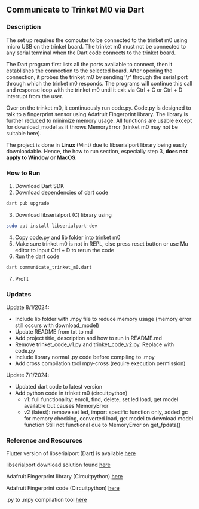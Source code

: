 ## **Communicate to Trinket M0 via Dart**

### Description
The set up requires the computer to be connected to the trinket m0 using micro USB on the trinket board. The trinket m0 must not be connected to any serial terminal when the Dart code connects to the trinket board.

The Dart program first lists all the ports available to connect, then it establishes the connection to the selected board. After opening the connection, it probes the trinket m0 by sending '\r' through the serial port through which the trinket m0 responds. The programs will continue this call and response loop with the trinket m0 until it exit via Ctrl + C or Ctrl + D interrupt from the user.

Over on the trinket m0, it continuously run code.py. Code.py is designed to talk to a fingerprint sensor using Adafruit Fingerprint library. The library is further reduced to minimize memory usage. All functions are usable except for download_model as it throws MemoryError (trinket m0 may not be suitable here).

The project is done in **Linux** (Mint) due to libserialport library being easily downloadable. Hence, the how to run section, especially step 3, **does not apply to Window or MacOS**.

### How to Run
1. Download Dart SDK
2. Download dependencies of dart code
```bash
dart pub upgrade
```
3. Download libserialport (C) library using 
```bash
sudo apt install libserialport-dev
```
4. Copy code.py and lib folder into trinket m0
5. Make sure trinket m0 is not in REPL, else press reset button or use Mu editor to input Ctrl + D to rerun the code
6. Run the dart code
```bash
dart communicate_trinket_m0.dart
```
7. Profit


### Updates
Update 8/1/2024:
- Include lib folder with .mpy file to reduce memory usage (memory error still occurs with download_model)
- Update README from txt to md
- Add project title, description and how to run in README.md
- Remove trinket_code_v1.py and trinket_code_v2.py. Replace with code.py
- Include library normal .py code before compiling to .mpy
- Add cross compilation tool mpy-cross (require execution permission)

Update 7/1/2024:
- Updated dart code to latest version
- Add python code in trinket m0 (circuitpython)
    + v1: full functionality: enroll, find, delete, set led
          load, get model available but causes MemoryError
    + v2 (latest): remove set led, import specific function only, added gc for
          memory checking, converted load, get model to download model function
          Still not functional due to MemoryError on get_fpdata()

### Reference and Resources
Flutter version of libserialport (Dart) is available [here](https://pub.dev/packages/flutter_libserialport)

libserialport download solution found [here](https://stackoverflow.com/questions/73387868/libserial-is-not-detected-in-my-dart-programm)

Adafruit Fingerprint library (Circuitpython) [here](https://github.com/adafruit/Adafruit_CircuitPython_Fingerprint/blob/main/adafruit_fingerprint.py)

Adafruit Fingerprint code (Circuitpython) [here](https://learn.adafruit.com/adafruit-optical-fingerprint-sensor/circuitpython)

.py to .mpy compilation tool [here](https://learn.adafruit.com/welcome-to-circuitpython/frequently-asked-questions)


